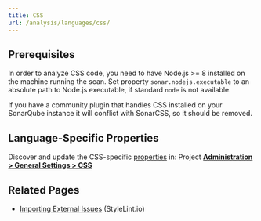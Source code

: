 ```yaml
---
title: CSS
url: /analysis/languages/css/
---
```


<!-- static -->
<!-- update_center:cssfamily -->
<!-- /static -->


## Prerequisites
In order to analyze CSS code, you need to have Node.js >= 8 installed on the machine running the scan. Set property `sonar.nodejs.executable` to an absolute path to Node.js executable, if standard `node` is not available.

If you have a community plugin that handles CSS installed on your SonarQube instance it will conflict with SonarCSS, so it should be removed.

## Language-Specific Properties

Discover and update the CSS-specific [properties](/analysis/analysis-parameters/) in: <!-- sonarcloud -->Project <!-- /sonarcloud -->**[Administration > General Settings > CSS](/#sonarqube-admin#/admin/settings?category=css)**

## Related Pages
* [Importing External Issues](/analysis/external-issues/) (StyleLint.io)
